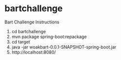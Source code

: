 # bartchallenge
Bart Challenge Instructions 

1. cd bartchallenge
2. mvn package spring-boot:repackage
3. cd target
4. java -jar woakbart-0.0.1-SNAPSHOT-spring-boot.jar
5. http://localhost:8080/
